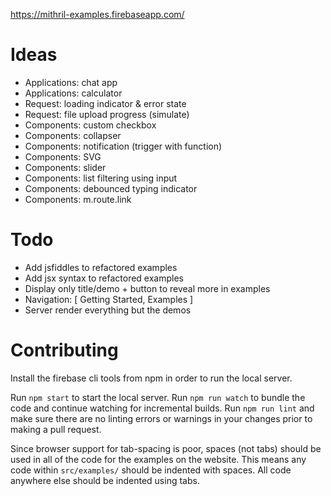 https://mithril-examples.firebaseapp.com/

# Ideas

- Applications: chat app
- Applications: calculator
- Request: loading indicator & error state
- Request: file upload progress (simulate)
- Components: custom checkbox
- Components: collapser
- Components: notification (trigger with function)
- Components: SVG
- Components: slider
- Components: list filtering using input
- Components: debounced typing indicator
- Components: m.route.link

# Todo

- Add jsfiddles to refactored examples
- Add jsx syntax to refactored examples
- Display only title/demo + button to reveal more in examples
- Navigation: [ Getting Started, Examples ]
- Server render everything but the demos

# Contributing

Install the firebase cli tools from npm in order to run the local server.

Run `npm start` to start the local server.
Run `npm run watch` to bundle the code and continue watching for incremental builds.
Run `npm run lint` and make sure there are no linting errors or warnings in your changes prior to making a pull request.

Since browser support for tab-spacing is poor, spaces (not tabs) should be used in all of the code for the examples on the website. This means any code within `src/examples/` should be indented with spaces. All code anywhere else should be indented using tabs.
